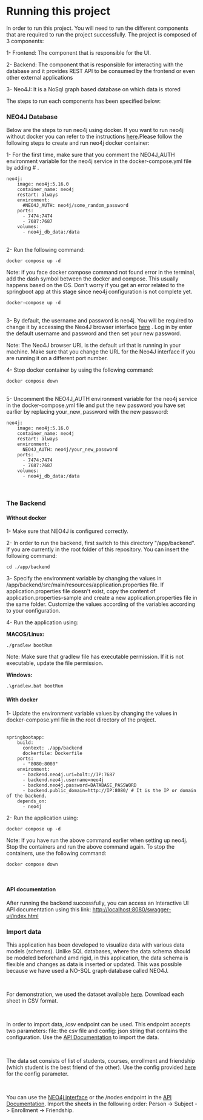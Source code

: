 # Running this project

In order to run this project. You will need to run the different components that are required to run the project successfully. The project is composed of 3 components:
<br/>

1- Frontend: The component that is responsible for the UI.
<br/>

2- Backend: The component that is responsible for interacting with the database and it provides REST API to be consumed by the frontend or even other external applications
<br/>

3- Neo4J: It is a NoSql graph based database on which data is stored
<br/>


The steps to run each components has been specified below:
<br/>

### NEO4J Database

Below are the steps to run neo4j using docker. If you want to run neo4j without docker you can refer to the instructions <a href="https://neo4j.com/docs/operations-manual/current/installation/">here</a>.Please follow the following steps to create and run neo4j docker container:

1- For the first time, make sure that you comment the NEO4J_AUTH environment variable for the neo4j service in the docker-compose.yml file by adding # .

```shell
neo4j:
    image: neo4j:5.16.0
    container_name: neo4j
    restart: always
    environment:
      #NEO4J_AUTH: neo4j/some_random_password
    ports:
      - 7474:7474
      - 7687:7687
    volumes:
      - neo4j_db_data:/data
```
<br/>
2- Run the following command:

```shell
docker compose up -d
```

Note: if you face docker compose command not found error in the terminal, add the dash symbol between the docker and compose. This usually happens based on the OS. Don't worry if you get an error related to the springboot app at this stage since neo4j configuration is not complete yet.

```shell
docker-compose up -d
```

<br/>
3- By default, the username and password is neo4j. You will be required to change it by accessing the Neo4J browser 
interface <a href="http://localhost:7474/browser/">here</a> . Log in by enter the default username and password and then set your new password.
<br/>

Note: The Neo4J browser URL is the default url that is running in your machine. Make sure that you change the URL for the Neo4J interface if you are running it on a different port number.

4- Stop docker container by using the following command:

```shell
docker compose down
```
<br/>
5- Uncomment the NEO4J_AUTH environment variable for the neo4j service in the docker-compose.yml file and put the new password you have set earlier by replacing your_new_password with the new password:

```shell
neo4j:
    image: neo4j:5.16.0
    container_name: neo4j
    restart: always
    environment:
      NEO4J_AUTH: neo4j/your_new_password
    ports:
      - 7474:7474
      - 7687:7687
    volumes:
      - neo4j_db_data:/data
```

<br/>

### The Backend

#### Without docker

1- Make sure that NEO4J is configured correctly.
<br/>

2- In order to run the backend, first switch to this directory "/app/backend". If you are 
currently in the root folder of this repository. You can insert the following command:

```shell
cd ./app/backend
```

3- Specify the environment variable by changing the values in /app/backend/src/main/resources/application.properties file. If application.properties file doesn't exist, copy the content of application.properties-sample and create a new application.properties file in the same folder. Customize the values according of the variables according to your configuration. 
<br/>


4- Run the application using:
<br/>

<strong>MACOS/Linux:</strong> 

```shell
./gradlew bootRun
```
Note: Make sure that gradlew file has executable permission. If it is not executable, update the file permission.
<br/>

<strong>Windows:</strong> 

```shell
.\gradlew.bat bootRun
```

#### With docker

1- Update the environment variable values by changing the values in docker-compose.yml file in the root directory of the project.  
<br/>

```shell
springbootapp:
    build:
      context: ./app/backend 
      dockerfile: Dockerfile 
    ports:
      - "8080:8080"
    environment:
      - backend.neo4j.uri=bolt://IP:7687 
      - backend.neo4j.username=neo4j
      - backend.neo4j.password=DATABASE_PASSWORD
      - backend.public_domain=http://IP:8080/ # It is the IP or domain of the backend.
    depends_on:
      - neo4j 
```


2- Run the application using:
<br/>

```shell
docker compose up -d
```

Note: If you have run the above command earlier when setting up neo4j. Stop the containers and run the above command again. To stop the containers, use the following command:

```shell
docker compose down
```
<br/>

#### API documentation
After running the backend successfully, you can access an Interactive UI API documentation using this link: <a href="http://localhost:8080/swagger-ui/index.html">http://localhost:8080/swagger-ui/index.html</a>

### Import data 
This application has been developed to visualize data with various data models (schemas). Unlike SQL databases, where the data schema should be modeled beforehand amd rigid, in this application, the data schema is flexible and changes as data is inserted or updated. This was possible because we have used a NO-SQL graph database called NEO4J.

<br/>

For demonstration, we used the dataset available <a href="https://docs.google.com/spreadsheets/d/1H5moQQ0p5ozEcdqwO1rOs1SZWgghvgSCdZxwJV0DmKk/edit?usp=sharing">here</a>. Download each sheet in CSV format.

<br/>

In order to import data, /csv endpoint can be used. This endpoint accepts two parameters: file: the csv file and config: json string that contains the configuration. Use the <a href="http://localhost:8080/swagger-ui/index.html">API Documentation</a> to import the data.

<br/>

The data set consists of list of students, courses, enrollment and friendship (which student is the best friend of the other). Use the config provided <a href="https://docs.google.com/document/d/16pGVM3PQ6YqANRYGSwljpZfaA9TJKV3-jmefUI0ySw8/edit?usp=sharing">here</a> for the config parameter.

<br/>

You can use the <a href="http://localhost:7474/browser/">NEO4j interface</a>  or the /nodes endpoint in the <a href="http://localhost:8080/swagger-ui/index.html">API Documentation</a>. Import the sheets in the following order: Person -> Subject -> Enrollment -> Friendship.